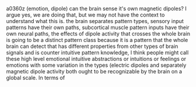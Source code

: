 a0360z
(emotion, dipole)
can the brain sense it's own magnetic dipoles? I argue yes, we are doing that, but we may not have the context to understand what this is.
the brain separates pattern types, sensory input  patterns have their own paths, subcortical muscle pattern inputs have their own neural paths, the effects of dipole activity that crosses the whole brain is going to be a distinct pattern class because it is a pattern that the whole brain can detect that has different properties from other types of brain signals and is counter intuitive pattern knowledge, I think people might call these high level emotional intuitive abstractions or intuitions or feelings or emotions with some variation in the types (electric dipoles and separately magnetic dipole activity both ought to be recognizable by the brain on a global scale. In terms of 
